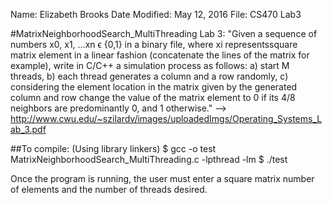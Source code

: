 Name: Elizabeth Brooks
Date Modified: May 12, 2016
File: CS470 Lab3

#MatrixNeighborhoodSearch_MultiThreading
Lab 3: "Given a sequence of numbers x0, x1, …xn ϵ {0,1} in a binary file, where xi representssquare
matrix element in a linear fashion (concatenate the lines of the matrix for example), write in
C/C++ a simulation process as follows: a) start M threads, b) each thread generates a column and
a row randomly, c) considering the element location in the matrix given by the generated column
and row change the value of the matrix element to 0 if its 4/8 neighbors are predominantly 0,
and 1 otherwise." --> http://www.cwu.edu/~szilardv/images/uploadedImgs/Operating_Systems_Lab_3.pdf

##To compile: (Using library linkers)
$ gcc -o test MatrixNeighborhoodSearch_MultiThreading.c -lpthread -lm
$ ./test

Once the program is running, the user must enter a square matrix number of elements and the number of threads desired.

